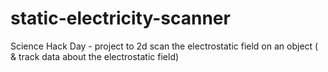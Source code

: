 # static-electricity-scanner
Science Hack Day - project to 2d scan the electrostatic field on an object ( &amp; track data about the electrostatic field)
